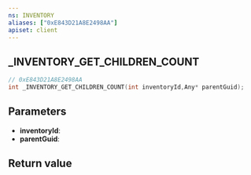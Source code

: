 ```yaml
---
ns: INVENTORY
aliases: ["0xE843D21A8E2498AA"]
apiset: client
---
```

## _INVENTORY_GET_CHILDREN_COUNT

```c
// 0xE843D21A8E2498AA
int _INVENTORY_GET_CHILDREN_COUNT(int inventoryId,Any* parentGuid);
```


## Parameters
* **inventoryId**:
* **parentGuid**:

## Return value

